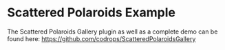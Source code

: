 Scattered Polaroids Example
=========

The Scattered Polaroids Gallery plugin as well as a complete demo can be found here: 
https://github.com/codrops/ScatteredPolaroidsGallery